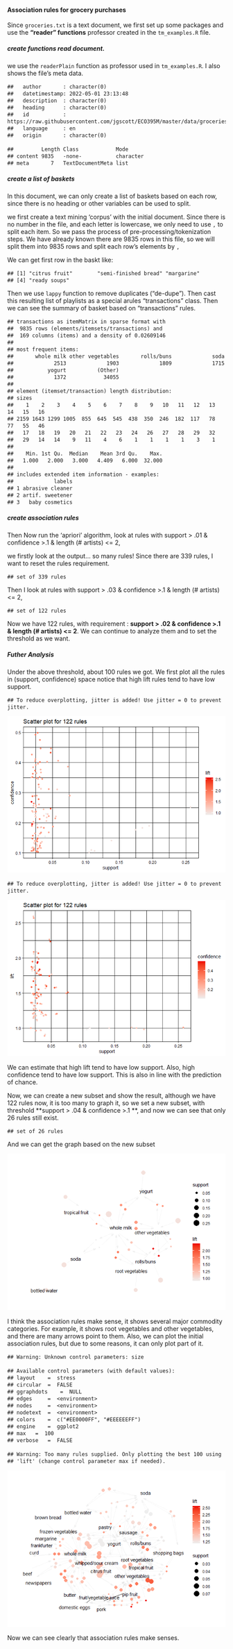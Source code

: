 #### Association rules for grocery purchases

Since `groceries.txt` is a text document, we first set up some packages
and use the **“reader” functions** professor created in the
`tm_examples.R` file.

##### create functions read document.

we use the `readerPlain` function as professor used in `tm_examples.R`.
I also shows the file’s meta data.

    ##   author       : character(0)
    ##   datetimestamp: 2022-05-01 23:13:48
    ##   description  : character(0)
    ##   heading      : character(0)
    ##   id           : https://raw.githubusercontent.com/jgscott/ECO395M/master/data/groceries.txt
    ##   language     : en
    ##   origin       : character(0)

    ##         Length Class            Mode     
    ## content 9835   -none-           character
    ## meta       7   TextDocumentMeta list

##### create a list of baskets

In this document, we can only create a list of baskets based on each
row, since there is no heading or other variables can be used to split.

we first create a text mining ‘corpus’ with the initial document. Since
there is no number in the file, and each letter is lowercase, we only
need to use `,` to split each item. So we pass the process of
pre-processing/tokenization steps. We have already known there are 9835
rows in this file, so we will split them into 9835 rows and split each
row’s elements by `,`

We can get first row in the baskt like:

    ## [1] "citrus fruit"        "semi-finished bread" "margarine"          
    ## [4] "ready soups"

Then we use `lappy` function to remove duplicates (“de-dupe”). Then cast
this resulting list of playlists as a special arules “transactions”
class. Then we can see the summary of basket based on “transactions”
rules.

    ## transactions as itemMatrix in sparse format with
    ##  9835 rows (elements/itemsets/transactions) and
    ##  169 columns (items) and a density of 0.02609146 
    ## 
    ## most frequent items:
    ##       whole milk other vegetables       rolls/buns             soda 
    ##             2513             1903             1809             1715 
    ##           yogurt          (Other) 
    ##             1372            34055 
    ## 
    ## element (itemset/transaction) length distribution:
    ## sizes
    ##    1    2    3    4    5    6    7    8    9   10   11   12   13   14   15   16 
    ## 2159 1643 1299 1005  855  645  545  438  350  246  182  117   78   77   55   46 
    ##   17   18   19   20   21   22   23   24   26   27   28   29   32 
    ##   29   14   14    9   11    4    6    1    1    1    1    3    1 
    ## 
    ##    Min. 1st Qu.  Median    Mean 3rd Qu.    Max. 
    ##   1.000   2.000   3.000   4.409   6.000  32.000 
    ## 
    ## includes extended item information - examples:
    ##             labels
    ## 1 abrasive cleaner
    ## 2 artif. sweetener
    ## 3   baby cosmetics

##### create association rules

Then Now run the ‘apriori’ algorithm, look at rules with support &gt;
.01 & confidence &gt;.1 & length (# artists) &lt;= 2,

we firstly look at the output… so many rules! Since there are 339 rules,
I want to reset the rules requirement.

    ## set of 339 rules

Then I look at rules with support &gt; .03 & confidence &gt;.1 & length
(# artists) &lt;= 2,

    ## set of 122 rules

Now we have 122 rules, with requirement : **support &gt; .02 &
confidence &gt;.1 & length (# artists) &lt;= 2**. We can continue to
analyze them and to set the threshold as we want.

##### Futher Analysis

Under the above threshold, about 100 rules we got. We first plot all the
rules in (support, confidence) space notice that high lift rules tend to
have low support.

    ## To reduce overplotting, jitter is added! Use jitter = 0 to prevent jitter.

![](HW4_3_files/figure-markdown_strict/plot%20rules-1.png)

    ## To reduce overplotting, jitter is added! Use jitter = 0 to prevent jitter.

![](HW4_3_files/figure-markdown_strict/plot%20rules-2.png)

We can estimate that high lift tend to have low support. Also, high
confidence tend to have low support. This is also in line with the
prediction of chance.

Now, we can create a new subset and show the result, although we have
122 rules now, it is too many to graph it, so we set a new subset, with
threshold **support &gt; .04 & confidence &gt;.1 **, and now we can see
that only 26 rules still exist.

    ## set of 26 rules

And we can get the graph based on the new subset

![](HW4_3_files/figure-markdown_strict/plot%20new%20subset%20-1.png)

I think the association rules make sense, it shows several major
commodity categories. For example, it shows root vegetables and other
vegetables, and there are many arrows point to them. Also, we can plot
the initial association rules, but due to some reasons, it can only plot
part of it.

    ## Warning: Unknown control parameters: size

    ## Available control parameters (with default values):
    ## layout    =  stress
    ## circular  =  FALSE
    ## ggraphdots    =  NULL
    ## edges     =  <environment>
    ## nodes     =  <environment>
    ## nodetext  =  <environment>
    ## colors    =  c("#EE0000FF", "#EEEEEEFF")
    ## engine    =  ggplot2
    ## max   =  100
    ## verbose   =  FALSE

    ## Warning: Too many rules supplied. Only plotting the best 100 using
    ## 'lift' (change control parameter max if needed).

![](HW4_3_files/figure-markdown_strict/show%20the%20basketrules%20plot-1.png)

Now we can see clearly that association rules make senses.
